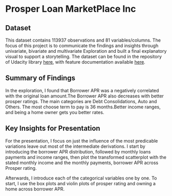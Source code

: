 # Prosper Loan MarketPlace Inc

## Dataset

This dataset contains 113937 observations and 81 variables/columns. The focus of this project is to communicate the findings and insights through univariate, bivariate and multivariate Exploration and built a final explanatory visual to support a storytelling. The dataset can be found in the
repository of Udacity library [here](https://s3.amazonaws.com/udacity-hosted-downloads/ud651/prosperLoanData.csv),
with feature documentation available [here](https://docs.google.com/spreadsheets/d/1gDyi_L4UvIrLTEC6Wri5nbaMmkGmLQBk-Yx3z0XDEtI/edit#gid=0).


## Summary of Findings

In the exploration, I found that Borrower APR  was a negatively correlated with the original loan amount.The Borrower APR also decreases with better prosper ratings.
The main categories are Debt Consolidations, Auto and Others.
The most choose term to pay is 36 months.Better income ranges, and being a home owner gets you better rates.


## Key Insights for Presentation

For the presentation, I focus on just the influence of the most predicable variations  leave out most of the intermediate derivations. I start by introducing the
borrower APR distribution, followed by monthly loans payments and income ranges, then plot the
transformed scatterplot with the stated monthly income and the monthly payments, borrower APR across Prosper rating.

Afterwards, I introduce each of the categorical variables one by one. To start,
I use the box plots and violin plots of prosper rating and owning a home across borrower APR. 
